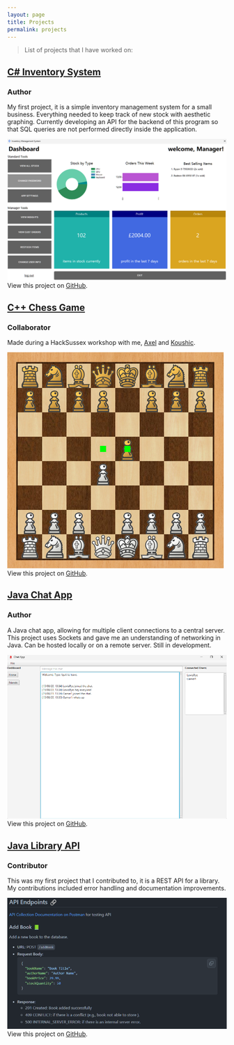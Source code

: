 ```yaml
---
layout: page
title: Projects
permalink: projects
---
```


> List of projects that I have worked on:

## <a href="https://github.com/lewisrye/inventory-system" target="_blank">C# Inventory System</a>
### Author

My first project, it is a simple inventory management system for a small business. Everything needed to keep track of new stock with aesthetic graphing. Currently developing an API for the backend of this program so that SQL queries are not performed directly inside the application.

<img class="mx-auto shadow rounded w-3/4" src="/assets/img/inventory.png">
View this project on <a href="https://github.com/lewisrye/inventory-system" target="_blank">GitHub</a>.

## <a href="https://github.com/lewisrye/cpp-chess" target="_blank">C++ Chess Game</a>
### Collaborator

Made during a HackSussex workshop with me, <a href="https://github.com/axelgumiit" target="_blank">Axel</a> and <a href="https://github.com/koushicsumathikumar" target="_blank">Koushic</a>.

<img class="mx-auto shadow rounded w-3/4" src="/assets/img/chess.png">
View this project on <a href="https://github.com/lewisrye/cpp-chess" target="_blank">GitHub</a>.

## <a href="https://github.com/lewisrye/chat-app" target="_blank">Java Chat App</a>
### Author

A Java chat app, allowing for multiple client connections to a central server. This project uses Sockets and gave me an understanding of networking in Java. Can be hosted locally or on a remote server. Still in development.

<img class="mx-auto shadow rounded w-3/4" src="/assets/img/chat.png">
View this project on <a href="https://github.com/lewisrye/chat-app" target="_blank">GitHub</a>.

## <a href="https://github.com/ajaynegi45/library-api" target="_blank">Java Library API</a>
### Contributor

This was my first project that I contributed to, it is a REST API for a library. My contributions included error handling and documentation improvements.

<img class="mx-auto shadow rounded w-3/4" src="/assets/img/library.png">
View this project on <a href="https://github.com/ajaynegi45/library-api" target="_blank">GitHub</a>.
